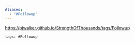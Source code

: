 ```yaml
---
Aliases:
  - "#Followup"
---
```

https://pjwalker.github.io/StrengthOfThousands/tags/Followup

```add-summary
tags: #Followup
```
